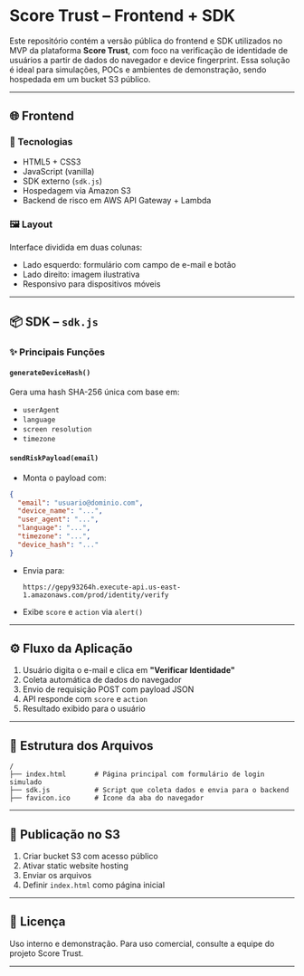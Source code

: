 # Score Trust – Frontend + SDK

Este repositório contém a versão pública do frontend e SDK utilizados no MVP da plataforma **Score Trust**, com foco na verificação de identidade de usuários a partir de dados do navegador e device fingerprint. Essa solução é ideal para simulações, POCs e ambientes de demonstração, sendo hospedada em um bucket S3 público.

---

## 🌐 Frontend

### 🔧 Tecnologias

- HTML5 + CSS3
- JavaScript (vanilla)
- SDK externo (`sdk.js`)
- Hospedagem via Amazon S3
- Backend de risco em AWS API Gateway + Lambda

### 🖼️ Layout

Interface dividida em duas colunas:
- Lado esquerdo: formulário com campo de e-mail e botão
- Lado direito: imagem ilustrativa
- Responsivo para dispositivos móveis

---

## 📦 SDK – `sdk.js`

### ✨ Principais Funções

#### `generateDeviceHash()`

Gera uma hash SHA-256 única com base em:
- `userAgent`
- `language`
- `screen resolution`
- `timezone`

#### `sendRiskPayload(email)`

- Monta o payload com:
```json
{
  "email": "usuario@dominio.com",
  "device_name": "...",
  "user_agent": "...",
  "language": "...",
  "timezone": "...",
  "device_hash": "..."
}
```
- Envia para:
  ```
  https://gepy93264h.execute-api.us-east-1.amazonaws.com/prod/identity/verify
  ```
- Exibe `score` e `action` via `alert()`

---

## ⚙️ Fluxo da Aplicação

1. Usuário digita o e-mail e clica em **"Verificar Identidade"**
2. Coleta automática de dados do navegador
3. Envio de requisição POST com payload JSON
4. API responde com `score` e `action`
5. Resultado exibido para o usuário

---

## 📁 Estrutura dos Arquivos

```
/
├── index.html       # Página principal com formulário de login simulado
├── sdk.js           # Script que coleta dados e envia para o backend
├── favicon.ico      # Ícone da aba do navegador
```

---

## 🚀 Publicação no S3

1. Criar bucket S3 com acesso público
2. Ativar static website hosting
3. Enviar os arquivos
4. Definir `index.html` como página inicial

---

## 📄 Licença

Uso interno e demonstração. Para uso comercial, consulte a equipe do projeto Score Trust.

---
